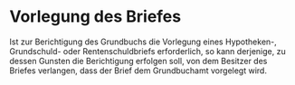 # Vorlegung des Briefes

Ist zur Berichtigung des Grundbuchs die Vorlegung eines Hypotheken-, Grundschuld- oder Rentenschuldbriefs erforderlich, so kann derjenige, zu dessen Gunsten die Berichtigung erfolgen soll, von dem Besitzer des Briefes verlangen, dass der Brief dem Grundbuchamt vorgelegt wird.